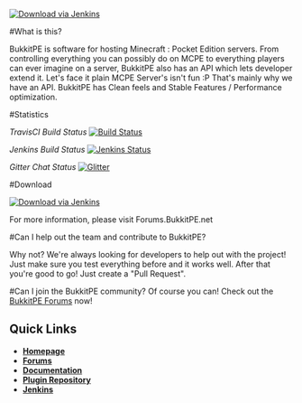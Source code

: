 [![Download via Jenkins](https://bukkitpe.net/BukkitPE.png)](BukkitPE.net)


#What is this?

BukkitPE is software for hosting Minecraft : Pocket Edition servers. From controlling everything you can possibly do on MCPE to everything players can ever imagine on a server, BukkitPE also has an API which lets developer extend it. Let's face it plain MCPE Server's isn't fun :P That's mainly why we have an API. BukkitPE has Clean feels and Stable Features / Performance optimization.

#Statistics

*TravisCI Build Status*
      [![Build Status](https://travis-ci.org/BukkitPE/BukkitPE.svg?branch=master)](https://travis-ci.org/BukkitPE/BukkitPE)

*Jenkins Build Status*
      [![Jenkins Status](http://jenkins.bukkitpe.net:8080/job/BukkitPE/badge/icon)](http://jenkins.bukkitpe.net)
  
*Gitter Chat Status*
    [![Glitter](https://badges.gitter.im/BukkitPE/BukkitPE.svg)](https://gitter.im/BukkitPE/BukkitPE?utm_source=badge&utm_medium=badge&utm_campaign=pr-badge&utm_content=badge)

#Download

[![Download via Jenkins](https://gyazo.com/cca46b9b2eb9984b8bfd2153d3f619f8.png)](http://Jenkins.BukkitPE.net)

For more information, please visit Forums.BukkitPE.net

#Can I help out the team and contribute to BukkitPE?

Why not? We're always looking for developers to help out with the project! Just make sure you test everything before and it works well. After that you're good to go! Just create a "Pull Request".

#Can I join the BukkitPE community?
Of course you can! Check out the [BukkitPE Forums](https://forums.BukkitPE.net) now!




## Quick Links

* __[Homepage](https://bukkitpe.net/)__
* __[Forums](http://forums.bukkitpe.net/)__
* __[Documentation](https://github.com/BukkitPE/Documentation)__
* __[Plugin Repository](https://forums.bukkitpe.net/index.php?plugins/)__
* __[Jenkins](https://Jenkins.BukkitPE.net)__
